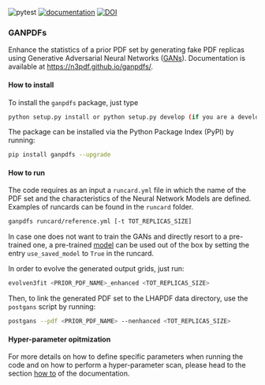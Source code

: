 ![pytest](https://github.com/N3PDF/ganpdfs/workflows/pytest/badge.svg)
[![documentation](https://github.com/N3PDF/ganpdfs/workflows/docs/badge.svg)](https://n3pdf.github.io/ganpdfs/)
[![DOI](https://zenodo.org/badge/178228962.svg)](https://zenodo.org/badge/latestdoi/178228962)

### GANPDFs

Enhance the statistics of a prior PDF set by generating fake PDF replicas using Generative
Adversarial Neural Networks ([GANs](https://arxiv.org/abs/1406.2661)). Documentation
is available at https://n3pdf.github.io/ganpdfs/.

#### How to install

To install the `ganpdfs` package, just type
```bash
python setup.py install or python setup.py develop (if you are a developper)
```
The package can be installed via the Python Package Index (PyPI) by running:
```bash
pip install ganpdfs --upgrade
```

#### How to run

The code requires as an input a `runcard.yml` file in which the name of the PDF set and the
characteristics of the Neural Network Models are defined. Examples of runcards can be found
in the `runcard` folder.
```bash
ganpdfs runcard/reference.yml [-t TOT_REPLICAS_SIZE]
```
In case one does not want to train the GANs and directly resort to a pre-trained one, a pre-trained
[model](https://github.com/N3PDF/ganpdfs/tree/DynamicArchitecture/pre-trained-model)
can be used out of the box by setting the entry `use_saved_model` to `True` in the runcard. 

In order to evolve the generated output grids, just run:
```bash
evolven3fit <PRIOR_PDF_NAME>_enhanced <TOT_REPLICAS_SIZE>
```

Then, to link the generated PDF set to the LHAPDF data directory, use the `postgans` script by
running:
```bash
postgans --pdf <PRIOR_PDF_NAME> --nenhanced <TOT_REPLICAS_SIZE>
```

#### Hyper-parameter opitmization

For more details on how to define specific parameters when running the code and on how to perform
a hyper-parameter scan, please head to the section [how to](https://n3pdf.github.io/ganpdfs/howto/howto.html)
of the documentation.
